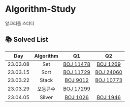 # Algorithm-Study
알고리즘 스터디


## 📚 Solved List

|     Day      |   Algorithm    |                                      Q1                                      |                                 Q2                                  |      
| :----------: | :------------: | :--------------------------------------------------------------------------: | :-----------------------------------------------------------------: | 
|   23.03.08   |      Set       |            [BOJ 11478 ](https://www.acmicpc.net/problem/11478)               |    [BOJ 1269 ](https://www.acmicpc.net/problem/1269)                ||   23.03.15   |      Set       |            [BOJ 11478 ](https://www.acmicpc.net/problem/11478)               |    [BOJ 1269 ](https://www.acmicpc.net/problem/1269)                |
|   23.03.15   |      Sort      |            [BOJ 11729 ](https://www.acmicpc.net/problem/11729)               |    [BOJ 24060](https://www.acmicpc.net/problem/24060)    
|   23.03.22   |      Stack     |            [BOJ 9012  ](https://www.acmicpc.net/problem/9012)                |    [BOJ 10773](https://www.acmicpc.net/problem/10773)               |
|   23.03.29   |      오등큰수  |            [BOJ 17299 ](https://www.acmicpc.net/problem/17299)               |
|   23.04.05   |      Silver    |            [BOJ 1026 ](https://www.acmicpc.net/problem/1026)                |     [BOJ 1946](https://www.acmicpc.net/problem/1946)
